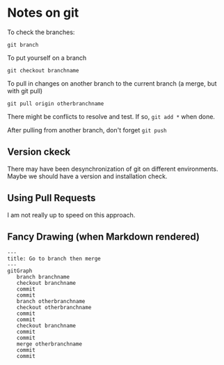 # Notes on git

To check the branches:

`git branch`

To put yourself on a branch

`git checkout branchname`

To pull in changes on another branch to the current branch (a merge, but with git pull)

`git pull origin otherbranchname`

There might be conflicts to resolve and test. If so, `git add *` when done.

After pulling from another branch, don't forget `git push`

## Version ckeck

There may have been desynchronization of git on different environments. Maybe we should have a version and installation check. 

## Using Pull Requests

I am not really up to speed on this approach. 

## Fancy Drawing (when Markdown rendered)

```mermaid
---
title: Go to branch then merge
---
gitGraph
   branch branchname
   checkout branchname
   commit
   commit
   branch otherbranchname
   checkout otherbranchname
   commit
   commit
   checkout branchname
   commit
   commit
   merge otherbranchname
   commit
   commit
```